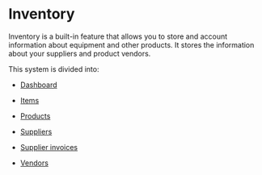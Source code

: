 Inventory
=======

Inventory is a built-in feature that allows you to store and account information about equipment and other products. It stores the information about your suppliers and product vendors.

This system is divided into:

* [ Dashboard](inventory/dashboard/dashboard.md)

* [ Items](inventory/items/items.md)

* [ Products](inventory/products/products.md)

* [ Suppliers](inventory/suppliers/suppliers.md)

* [ Supplier invoices](inventory/supplier_invoices/supplier_invoices.md)

* [ Vendors](inventory/vendors/vendors.md)
